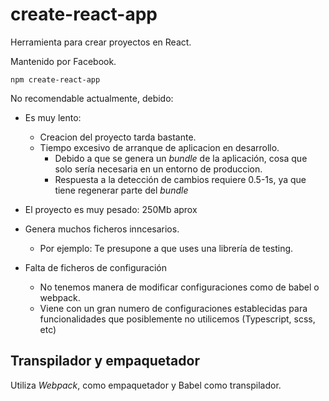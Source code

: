 # create-react-app

Herramienta para crear proyectos en React.

Mantenido por Facebook.

```
npm create-react-app
```

No recomendable actualmente, debido:

- Es muy lento:

  - Creacion del proyecto tarda bastante.
  - Tiempo excesivo de arranque de aplicacion en desarrollo.
    - Debido a que se genera un _bundle_ de la aplicación, cosa que solo sería necesaria en un entorno de produccion.
    - Respuesta a la detección de cambios requiere 0.5-1s, ya que tiene regenerar parte del _bundle_

- El proyecto es muy pesado: 250Mb aprox

- Genera muchos ficheros inncesarios.

  - Por ejemplo: Te presupone a que uses una librería de testing.

- Falta de ficheros de configuración
  - No tenemos manera de modificar configuraciones como de babel o webpack.
  - Viene con un gran numero de configuraciones establecidas para funcionalidades que posiblemente no utilicemos (Typescript, scss, etc)

## Transpilador y empaquetador

Utiliza _Webpack_, como empaquetador y Babel como transpilador.
